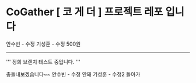 # CoGather [ 코 게 더 ] 프로젝트 레포 입니다 

안수빈 - 수정
기성훈  - 수정 500원

---
'''
정희 브랜치 테스트 중입니다. 
'''


충돌내보겠습니다~~
안수빈 - 수정  안돼
기성훈  - 수정2 돌아가

